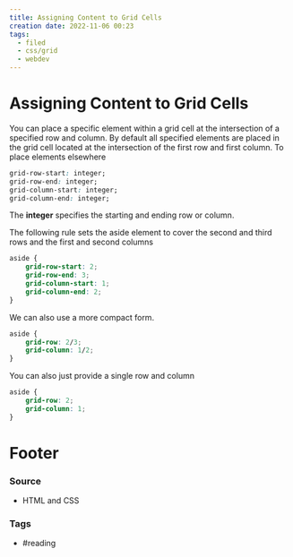 ```yaml
---
title: Assigning Content to Grid Cells
creation date: 2022-11-06 00:23
tags:
  - filed
  - css/grid
  - webdev
---
```


# Assigning Content to Grid Cells

You can place a specific element within a grid cell at the intersection of a specified row and column. By default all specified elements are placed in the grid cell located at the intersection of the first row and first column. To place elements elsewhere

```css
grid-row-start: integer;
grid-row-end: integer;
grid-column-start: integer;
grid-column-end: integer;
```

The **integer** specifies the starting and ending row or column.

The following rule sets the aside element to cover the second and third rows and the first and second columns

```css
aside {
	grid-row-start: 2;
	grid-row-end: 3;
	grid-column-start: 1;
	grid-column-end: 2;
}
```

We can also use a more compact form. 

```css
aside {
	grid-row: 2/3;
	grid-column: 1/2;
}
```

You can also just provide a single row and column

```css
aside {
	grid-row: 2;
	grid-column: 1;
}
```

# Footer
### Source
- HTML and CSS
### Tags
- #reading


